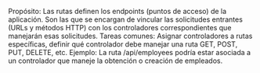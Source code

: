 Propósito: Las rutas definen los endpoints (puntos de acceso) de la aplicación. Son las que se encargan de vincular las solicitudes entrantes (URLs y métodos HTTP) con los controladores correspondientes que manejarán esas solicitudes.
Tareas comunes: Asignar controladores a rutas específicas, definir qué controlador debe manejar una ruta GET, POST, PUT, DELETE, etc.
Ejemplo: La ruta /api/employees podría estar asociada a un controlador que maneje la obtención o creación de empleados.
